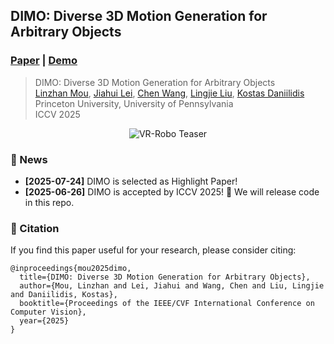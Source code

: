 ## DIMO: Diverse 3D Motion Generation for Arbitrary Objects

### [Paper](https://drive.google.com/file/d/1OLg6frLoSHVi1b9vrG6azwlVSc3UngYE/view) | [Demo](https://youtu.be/CY2jTIpEN-I)

> DIMO: Diverse 3D Motion Generation for Arbitrary Objects \
> [Linzhan Mou](https://linzhanm.github.io/), [Jiahui Lei](https://www.cis.upenn.edu/~leijh/), [Chen Wang](https://cwchenwang.github.io/), [Lingjie Liu](https://lingjie0206.github.io/), [Kostas Daniilidis](https://www.cis.upenn.edu/~kostas/) \
> Princeton University, University of Pennsylvania \
> ICCV 2025 

<div align="center">
    <img src="assets/teaser.png" alt="VR-Robo Teaser" style="max-width: 100%;" />
</div>

### 📜 News

- **[2025-07-24]** DIMO is selected as Highlight Paper!
- **[2025-06-26]** DIMO is accepted by ICCV 2025! 🎉 We will release code in this repo.


### 📝 Citation

If you find this paper useful for your research, please consider citing:

```
@inproceedings{mou2025dimo,
  title={DIMO: Diverse 3D Motion Generation for Arbitrary Objects},
  author={Mou, Linzhan and Lei, Jiahui and Wang, Chen and Liu, Lingjie and Daniilidis, Kostas},
  booktitle={Proceedings of the IEEE/CVF International Conference on Computer Vision},
  year={2025}
}
```